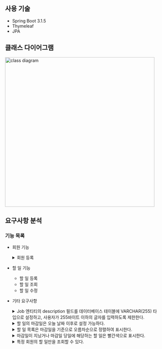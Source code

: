 ## 사용 기술
- Spring Boot 3.1.5
- Thymeleaf
- JPA

## 클래스 다이어그램
<img width="491" alt="class diagram" src="https://github.com/Gyeongsu1997/To-do-app/assets/97381683/d8745a44-2bb9-4857-b5de-83db37c628c2">

## 요구사항 분석
### 기능 목록
- 회원 기능
  <details>
  <summary>회원 등록</summary>
    
    - 회원 등록 버튼을 누르면 createMemberForm()이라는 자바스크립트 함수가 실행되어 동적으로 form과 input, button을 만든다. input 태그에는 required 속성이 true로 설정되어 있어 값을 입력하지 않고 버튼을 누르면 '이 입력란을 작성하세요'라는 알림이 나타난다.
  </details>
- 할 일 기능
  - 할 일 등록
  - 할 일 조회
  - 할 일 수정
- 기타 요구사항
  <details>
  <summary>Job 엔티티의 description 필드를 데이터베이스 테이블에 VARCHAR(255) 타입으로 설정하고, 사용자가 255바이트 이하의 글자를 입력하도록 제한한다.</summary>

    <details>
    <summary>할 일의 마감일은 오늘 날짜 이후로 설정 가능하다.</summary>
    
    - LocalDate.now()를 today라는 이름으로 model에 담아 input 태그의 min 속성에 적용함으로써 손쉽게 해결하였다.
    </details>
    - HTML의 input field에서 입력 글자수를 제한할 수 있는가?
    - 만약 사용자가 255바이트가 넘어가는 입력을 보내면 어떻게 처리되는가? -> JdbcSQLDataException이 발생하였다.
  </details>
  <details>
  <summary>할 일의 마감일은 오늘 날짜 이후로 설정 가능하다.</summary>
    
    - LocalDate.now()를 today라는 이름으로 model에 담아 input 태그의 min 속성에 적용함으로써 손쉽게 해결하였다.
  </details>
  <details>
  <summary>할 일 목록은 마감일을 기준으로 오름차순으로 정렬하여 표시한다.</summary>
    
    - repository 계층에서 Job을 조회하는 select query에 order by 옵션을 추가함으로써 해결하였다.
  </details>
  <details>
  <summary>마감일이 지났거나 마감일 당일에 해당하는 할 일은 빨간색으로 표시한다.</summary>
    
    - LocalDate.now()를 today라는 이름으로 model에 담아 th:class="${job.expiryDate <= today} ? 'card expired' : 'card'"의 형태로 job 엔티티의       expiryDate 속성이 today보다 작거나 같으면 추가적인 클래스가 적용되도록 하였다.
  </details>
  <details>
  <summary>특정 회원의 할 일만을 조회할 수 있다.</summary>
    
    - String 타입의 memberName 필드를 갖는 JobSearch라는 클래스를 만들어 memberName에 값이 있으면 select query에 where절을 추가함으로써 해결하였다.
  </details>
